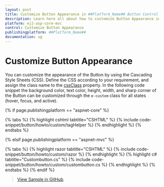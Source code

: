 ```yaml
---
layout: post
title: Customize Button Appearance in ##Platform_Name## Button Control | Syncfusion
description: Learn here all about how to customize Button Appearance in Syncfusion ##Platform_Name## Button control of Syncfusion Essential JS 2 and more.
platform: ej2-asp-core-mvc
control: Customize Button Appearance
publishingplatform: ##Platform_Name##
documentation: ug
---
```



# Customize Button Appearance

You can customize the appearance of the Button by using the Cascading Style Sheets (CSS). Define the CSS according to your requirement, and assign the class name to the [cssClass](https://help.syncfusion.com/cr/aspnetcore-js2/Syncfusion.EJ2.Buttons.Button.html#Syncfusion_EJ2_Buttons_Button_CssClass) property. In the following code snippet the background color, text color, height, width, and sharp corner of the Button can be customized through the `e-custom` class for all states (hover, focus, and active).

{% if page.publishingplatform == "aspnet-core" %}

{% tabs %}
{% highlight cshtml tabtitle="CSHTML" %}
{% include code-snippet/button/howto/custom/tagHelper %}
{% endhighlight %}
{% endtabs %}

{% elsif page.publishingplatform == "aspnet-mvc" %}

{% tabs %}
{% highlight razor tabtitle="CSHTML" %}
{% include code-snippet/button/howto/custom/razor %}
{% endhighlight %}
{% highlight c# tabtitle="Custombutton.cs" %}
{% include code-snippet/button/howto/custom/custombutton.cs %}
{% endhighlight %}
{% endtabs %}
{% endif %}

> [View Sample in GitHub](https://github.com/SyncfusionExamples/ASP-NET-Core-UG-Examples/tree/main/Button/ButtonHowToSample).